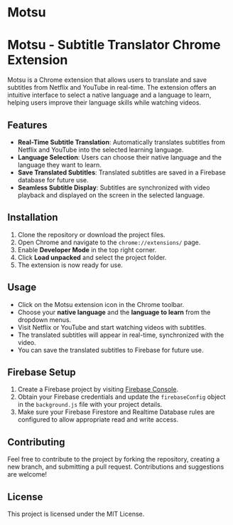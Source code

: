 # Motsu

# Motsu - Subtitle Translator Chrome Extension

Motsu is a Chrome extension that allows users to translate and save subtitles from Netflix and YouTube in real-time. The extension offers an intuitive interface to select a native language and a language to learn, helping users improve their language skills while watching videos.

## Features

- **Real-Time Subtitle Translation**: Automatically translates subtitles from Netflix and YouTube into the selected learning language.
- **Language Selection**: Users can choose their native language and the language they want to learn.
- **Save Translated Subtitles**: Translated subtitles are saved in a Firebase database for future use.
- **Seamless Subtitle Display**: Subtitles are synchronized with video playback and displayed on the screen in the selected language.

## Installation

1. Clone the repository or download the project files.
2. Open Chrome and navigate to the `chrome://extensions/` page.
3. Enable **Developer Mode** in the top right corner.
4. Click **Load unpacked** and select the project folder.
5. The extension is now ready for use.

## Usage

- Click on the Motsu extension icon in the Chrome toolbar.
- Choose your **native language** and the **language to learn** from the dropdown menus.
- Visit Netflix or YouTube and start watching videos with subtitles.
- The translated subtitles will appear in real-time, synchronized with the video.
- You can save the translated subtitles to Firebase for future use.

## Firebase Setup

1. Create a Firebase project by visiting [Firebase Console](https://console.firebase.google.com/).
2. Obtain your Firebase credentials and update the `firebaseConfig` object in the `background.js` file with your project details.
3. Make sure your Firebase Firestore and Realtime Database rules are configured to allow appropriate read and write access.

## Contributing

Feel free to contribute to the project by forking the repository, creating a new branch, and submitting a pull request. Contributions and suggestions are welcome!

## License

This project is licensed under the MIT License.
